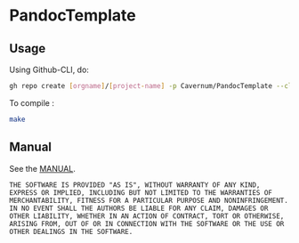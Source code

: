 # PandocTemplate

## Usage

Using Github-CLI, do:

```sh
gh repo create [orgname]/[project-name] -p Cavernum/PandocTemplate --clone
```

To compile :

```sh
make
```

## Manual

See the [MANUAL](MANUAL.md).


```
THE SOFTWARE IS PROVIDED "AS IS", WITHOUT WARRANTY OF ANY KIND,
EXPRESS OR IMPLIED, INCLUDING BUT NOT LIMITED TO THE WARRANTIES OF
MERCHANTABILITY, FITNESS FOR A PARTICULAR PURPOSE AND NONINFRINGEMENT.
IN NO EVENT SHALL THE AUTHORS BE LIABLE FOR ANY CLAIM, DAMAGES OR
OTHER LIABILITY, WHETHER IN AN ACTION OF CONTRACT, TORT OR OTHERWISE,
ARISING FROM, OUT OF OR IN CONNECTION WITH THE SOFTWARE OR THE USE OR
OTHER DEALINGS IN THE SOFTWARE.
```